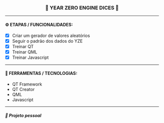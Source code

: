 <h3 align="center"> 
  🚧 YEAR ZERO ENGINE DICES 🚧
</h3>

---
#### ⚙️ ETAPAS / FUNCIONALIDADES:

- [x] Criar um gerador de valores aleatórios
- [x] Seguir o padrão dos dados do YZE
- [x] Treinar QT
- [x] Treinar QML
- [x] Treinar Javascript

---
#### 🔧 FERRAMENTAS / TECNOLOGIAS:

- QT Framework
- QT Creator
- QML
- Javascript

---
##### 📖 Projeto pessoal
